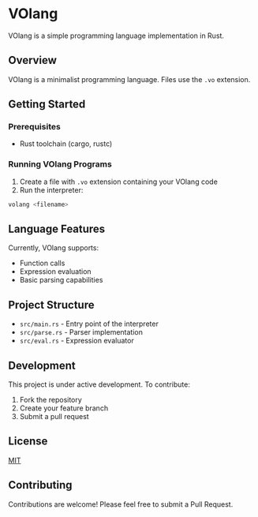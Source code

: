# VOlang

VOlang is a simple programming language implementation in Rust. 

## Overview

VOlang is a minimalist programming language. Files use the `.vo` extension.

## Getting Started

### Prerequisites

- Rust toolchain (cargo, rustc)

### Running VOlang Programs

1. Create a file with `.vo` extension containing your VOlang code
2. Run the interpreter:

```bash
volang <filename>
```

## Language Features

Currently, VOlang supports:
- Function calls
- Expression evaluation
- Basic parsing capabilities

## Project Structure

- `src/main.rs` - Entry point of the interpreter
- `src/parse.rs` - Parser implementation
- `src/eval.rs` - Expression evaluator

## Development

This project is under active development. To contribute:

1. Fork the repository
2. Create your feature branch
3. Submit a pull request

## License

[MIT](LICENSE)

## Contributing

Contributions are welcome! Please feel free to submit a Pull Request.
